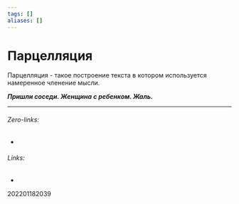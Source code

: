 ```yaml
---
tags: []
aliases: []
---
```

# Парцелляция
Парцелляция - такое построение текста в котором используется намеренное членение мысли.

***Пришли соседи. Женщина с ребенком. Жаль.***
___
###### Zero-links:
-
###### Links:
-

202201182039